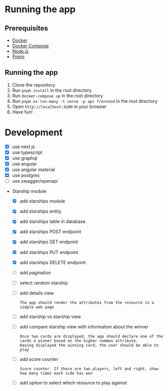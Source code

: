 # Running the app
## Prerequisites
- [Docker](https://www.docker.com/)
- [Docker Compose](https://docs.docker.com/compose/)
- [Node.js](https://nodejs.org/en/)
- [Pnpm](https://pnpm.io/)
## Running the app
1. Clone the repository
2. Run `pnpm install` in the root directory
3. Run `docker-compose up` in the root directory
4. Run `pnpm nx run-many -t serve -p api frontend` in the root directory
5. Open `http://localhost:4200` in your browser
6. Have fun!


# Development
- [x] use next.js
- [x] use typescript
- [x] use graphql
- [x] use angular
- [x] use angular material
- [x] use postgres
- [ ] use swagger/openapi
- Starship module
  - [x] add starships module
  - [x] add starships entity
  - [x] add starships table in database
  - [x] add starships POST endpoint
  - [x] add starships GET endpoint
  - [x] add starships PUT endpoint
  - [x] add starships DELETE endpoint
  - [ ] add pagination
  - [ ] select random starship
  - [ ] add details view

        The app should render the attributes from the resource in a simple web page
  - [ ] add starship vs starship view
  - [ ] add compare starship view with information about the winner
      
        Once two cards are displayed, the app should declare one of the cards a winner based on the higher common attribute.
        Having displayed the winning card, the user should be able to play
  - [ ] add score counter
        
        Score counter. If there are two players, left and right, show how many times each side has won
  - [ ] add option to select which resource to play against
  
